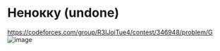 # Ненокку (undone)
https://codeforces.com/group/R3IJoiTue4/contest/346948/problem/G
![image](https://github.com/OrlovAlexey/Olympiad-programming/assets/33424589/2baeb603-f241-409b-8cd1-9dd407f935ab)

